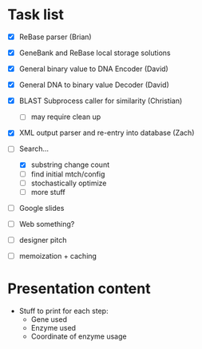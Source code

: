 # Task list

- [x] ReBase parser (Brian)

- [x] GeneBank and ReBase local storage solutions

- [x] General binary value to DNA Encoder (David)

- [x] General DNA to binary value Decoder (David)

- [x] BLAST Subprocess caller for similarity (Christian)
  - [ ] may require clean up

- [x] XML output parser and re-entry into database (Zach)

- [ ] Search...
  - [x] substring change count
  - [ ] find initial mtch/config
  - [ ] stochastically optimize
  - [ ] more stuff

- [ ] Google slides

- [ ] Web something?

- [ ] designer pitch

- [ ] memoization + caching


# Presentation content

- Stuff to print for each step:
  - Gene used
  - Enzyme used
  - Coordinate of enzyme usage
